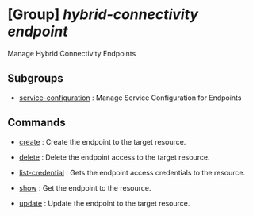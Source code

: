 # [Group] _hybrid-connectivity endpoint_

Manage Hybrid Connectivity Endpoints

## Subgroups

- [service-configuration](/Commands/hybrid-connectivity/endpoint/service-configuration/readme.md)
: Manage Service Configuration for Endpoints

## Commands

- [create](/Commands/hybrid-connectivity/endpoint/_create.md)
: Create the endpoint to the target resource.

- [delete](/Commands/hybrid-connectivity/endpoint/_delete.md)
: Delete the endpoint access to the target resource.

- [list-credential](/Commands/hybrid-connectivity/endpoint/_list-credential.md)
: Gets the endpoint access credentials to the resource.

- [show](/Commands/hybrid-connectivity/endpoint/_show.md)
: Get the endpoint to the resource.

- [update](/Commands/hybrid-connectivity/endpoint/_update.md)
: Update the endpoint to the target resource.
